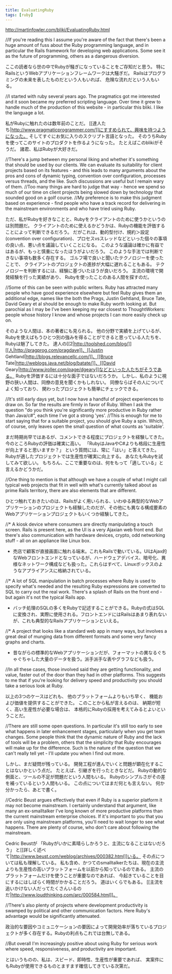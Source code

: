 ```yaml
---
title: EvaluatingRuby
tags: [ruby]
---
```


http://martinfowler.com/bliki/EvaluatingRuby.html

//If you're reading this I assume you're aware of the fact that there's been a huge amount of fuss about the Ruby programming language, and in particular the Rails framework for developing web applications. Some see it as the future of programming, others as a dangerous diversion.

ここの読者なら世の中でRubyが騒ぎになっていることをご存知だと思う。
特にRailsというWebアプリケーションフレームワークは大騒ぎだ。
Railsはプログラミングの未来を表したものだという人もいれば、
危険な流れだという人もいる。

//I started with ruby several years ago. The pragmatics got me interested and it soon became my preferred scripting language. Over time it grew to handle much of the production of this website - in particular this bliki. I like the language a lot.

私がRubyに触れたのは数年前のことだ。
[[達人たち|http://www.pragmaticprogrammer.com/]]にすすめられて、興味を持つようになった。
そしてすぐにお気に入りのスクリプト言語となった。
そのうちRubyを使ってこのサイトのプロダクトを作るようになった。
たとえばこのblikiがそうだ。
諸君、私はRubyが大好きだ。

//There's a jump between my personal liking and whether it's something that should be used by our clients. We can evaluate its suitability for client projects based on its features - and this leads to many arguments about the pros and cons of dynamic typing, convention over configuration, processes versus threads, and the like. Such discussions are useful but I remain wary of them. 
//Too many things are hard to judge that way - hence we spend so much of our time on client projects being slowed down by technology that sounded good on a golf course. 
//My preference is to make this judgment based on experience - find people who have a track record for delivering in the mainstream environments and who have tried using Ruby.

ただ、私がRubyを好きなことと、Rubyをクライアントのために使うかというのは別問題だ。
クライアントのために使えるかどうかは、Rubyの機能を評価することによって判断できるだろう。
だがこれは、動的型付け、規約＞設定(convention over configuration)、プロセスvsスレッドなどといった個々の事項の良い点、悪い点を議論していくことになる。
このような議論は確かに有益ではあるが、もっと慎重になったほうがよいだろう。
このような手法では判断できない事項も数多く存在する。
ゴルフ場で良いと聞いたテクノロジーを使ったことで、
クライアントのプロジェクトの進捗が大幅に遅れることもある。
テクノロジーを判断するには、経験に基づいたほうが良いだろう。
主流の環境で開発経験を行った実績があり、
Rubyを使ったことのある人間を探すのだ。

//Some of this can be seen with public writers. Ruby has attracted many people who have good experience elsewhere but feel Ruby gives them an additional edge, names like the both the Prags, Justin Gehtland, Bruce Tate, David Geary et al should be enough to make Ruby worth looking at. But parochial as I may be I've been keeping my ear closest to ThoughtWorkers: people whose history I know and whose projects I can more easily check up on.

そのような人間は、本の著者にも見られる。
他の分野で実績を上げているが、
Rubyを使えばもうひとつ別の強みを得ることができると思っている人たちを、
Rubyは魅了してきた。
達人の[[2|http://toolshed.com/blog/]][[人|http://pragprog.com/pragdave]]、[[Justin Gehtland|http://blogs.relevancellc.com/]]、[[Bruce Tate|http://weblogs.java.net/blog/batate/]]、[[David Geary|http://www.jroller.com/page/dgeary]]などといった人たちがそうである。
Rubyを評価するには十分な面子ではないだろうか。
しかし、私のように視野の狭い人間は、同僚の意見を聞くかもしれない。
同僚ならばその人についてよく知っており、
関わったプロジェクトも簡単にチェックできる。

//It's still early days yet, but I now have a handful of project experiences to draw on. So far the results are firmly in favor of Ruby. When I ask the question "do you think you're significantly more productive in Ruby rather than Java/c#", each time I've got a strong 'yes'. 
//This is enough for me to start saying that for a suitable project, you should give Ruby a spin. Which, of course, only leaves open the small question of what counts as 'suitable'.

まだ時期尚早ではあるが、コメントできる程度にプロジェクトを経験してきた。
今のところRubyの評価は確実に高い。
「RubyはJavaやC#よりも格段に生産性が向上すると思いますか？」
という質問には、常に「はい」と答えてきた。
Rubyが適したプロジェクトでは生産性が確実に向上する。
あなたもRubyを試してみて欲しい。
もちろん、ここで重要なのは、何をもって「適している」と言えるかどうかだ。

//One thing to mention is that although we have a couple of what I might call typical web projects that fit in well with what's currently talked about as prime Rails territory, there are also elements that are different.

ひとつ触れておきたいのは、Railsがよく用いられる、いわゆる典型的なWebアプリケーションのプロジェクトも経験したのだが、その他にも異なる構成要素のWebアプリケーションプロジェクトもいくつか経験してきた。

//* A kiosk device where consumers are directly manipulating a touch screen. Rails is present here, as the UI is a very Ajaxian web front end. But there's also communication with hardware devices, crypto, odd networking stuff - all on an appliance like Linux box.

* 売店で顧客が直接画面に触れる端末。これもRailsで動いている。UIはAjax的なWebフロントエンドとなっているが、ハードウェアデバイス、暗号化、異様なネットワーク構成なども扱った。これらはすべて、Linuxボックスのようなアプライアンスに格納されている。

//* A lot of SQL manipulation in batch processes where Ruby is used to specify what's needed and the resulting Ruby expressions are converted to SQL to carry out the real work. There's a splash of Rails on the front end - but again it's not the typical Rails app.

* バッチ処理のSQLの多くをRubyで記述することができる。Rubyの式はSQLに変換され、実際に使用される。フロントエンドにはRailsはあまり表れないが、これも典型的なRailsアプリケーションといえる。

//* A project that looks like a standard web app in many ways, but involves a great deal of munging data from different formats and some very fancy graphs and charts.

* 昔ながらの標準的なWebアプリケーションだが、フォーマットの異なるぐちゃぐちゃした大量のデータを扱う。派手派手な表やグラフなども扱う。

//In all these cases, those involved said they are getting functionality, and value, faster out of the door than they had in other platforms. This suggests to me that if you're looking for delivery speed and productivity you should take a serious look at Ruby.

以上の3つのケースはどれも、
他のプラットフォームよりもいち早く、
機能および価値を提供することができた。
このことから私が言えるのは、
納期が短く、高い生産性が必要な場合は、
本格的にRubyの採用を考えてみるとよいということだ。

//There are still some open questions. In particular it's still too early to see what happens in later enhancement stages, particularly when you get team changes. Some people think that the dynamic nature of Ruby and the lack of tools will be a problem, others that the simplicity that Ruby encourages will make up for the difference. Such is the nature of the question that we can't really tell yet - I'll update you when I find out more.

しかし、まだ疑問が残っている。
開発工程が進んでいくと問題が顕在化することはないかという点だ。
たとえば、引継ぎを行ったときなどだ。
Rubyの動的な側面と、ツールの不足が問題だという人間もいる。
Rubyのシンプルさがその差を補っているという人間もいる。
この点についてはまだ何とも言えない。
何か分かったら、あとで書く。

//Cedric Beust argues effectively that even if Ruby is a superior platform it may not become mainstream. I certainly understand that argument, like many an ex-smalltalker I've long known of more productive platforms than the current mainstream enterprise choices. If it's important to you that you are only using mainstream platforms, you'll need to wait longer to see what happens. There are plenty of course, who don't care about following the mainstream.

Cedric Beustが
「Rubyがいかに素晴らしかろうと、主流になることはないだろう」
と[[詳しく述べて|http://www.beust.com/weblog/archives/000382.html]]いる。
その点については私も理解している。
私も含め、かつてのsmalltalkerたちは、現在の主流よりも生産性の高いプラットフォームを以前から知っているのである。
主流のプラットフォームだけを使うことが重要なのであれば、
今起きていることを目にするにはしばらく時間がかかることだろう。
道はいくらでもある。
[[主流を追いかけない人だってたくさんいるのだ|http://www.loudthinking.com/arc/000584.html]]。

//There's also plenty of projects where development productivity is swamped by political and other communication factors. Here Ruby's advantage would be significantly attenuated.

政治的な要因やコミュニケーションの要因によって開発効率が落ちているプロジェクトが多く存在する。Rubyの利点もこれでは台無しである。

//But overall I'm increasingly positive about using Ruby for serious work where speed, responsiveness, and productivity are important.

とはいうものの、私は、スピード、即時性、生産性が重要であれば、
実案件にもRubyが使用できるものとますます確信してきている次第だ。
